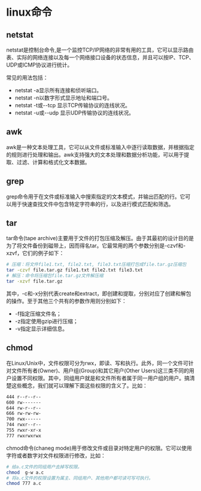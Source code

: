 # linux命令

## netstat

netstat是控制台命令,是一个监控TCP/IP网络的非常有用的工具，它可以显示路由表、实际的网络连接以及每一个网络接口设备的状态信息，并且可以按IP、TCP、UDP或ICMP协议进行统计。

常见的用法包括：

- netstat -a显示所有连接和侦听端口。
- netstat -n以数字形式显示地址和端口号。
- netstat -t或--tcp 显示TCP传输协议的连线状况。
- netstat -u或--udp 显示UDP传输协议的连线状况。

## awk

awk是一种文本处理工具，它可以从文件或标准输入中逐行读取数据，并根据指定的规则进行处理和输出。awk支持强大的文本处理和数据分析功能，可以用于提取、过滤、计算和格式化文本数据。

## grep

grep命令用于在文件或标准输入中搜索指定的文本模式，并输出匹配的行。它可以用于快速查找文件中包含特定字符串的行，以及进行模式匹配和筛选。

## tar

tar命令(tape archive)主要用于文件的打包压缩及解压。由于其最初的设计目的是为了将文件备份到磁带上，因而得名tar。它最常用的两个参数分别是-czvf和-xzvf，它们的例子如下：

```bash
# 压缩：将文件file1.txt, file2.txt, file3.txt压缩打包成file.tar.gz压缩包
tar -czvf file.tar.gz file1.txt file2.txt file3.txt
# 解压：命令将压缩包file.tar.gz文件解压缩
tar -xzvf file.tar.gz
```

其中，-c和-x分别代表create和extract，即创建和提取，分别对应了创建和解包的操作。至于其他三个共有的参数作用则分别如下：

- -f指定压缩文件名；
- -z指定使用gzip进行压缩；
- -v指定显示详细信息。

## chmod

在Linux/Unix中，文件权限可分为rwx，即读、写和执行。此外，同一个文件可针对文件所有者(Owner)、用户组(Group)和其它用户(Other Users)这三类不同的用户设置不同权限。其中，同组用户就是和文件所有者属于同一用户组的用户。搞清楚这些概念，我们就可以理解下面这些权限的含义了。比如：

``` txt
444 r--r--r--
600 rw-------
644 rw-r--r--
666 rw-rw-rw-
700 rwx------
744 rwxr--r--
755 rwxr-xr-x
777 rwxrwxrwx
```

chmod命令(chaneg mode)用于修改文件或目录对特定用户的权限。它可以使用字符或者数字对文件权限进行修改，比如：

```bash
# 给a.c文件的同组用户去掉写权限。
chmod  g-w a.c
# 将a.c文件的权限设置为属主、同组用户、其他用户都可读可写可执行。
chmod 777 a.c
```
